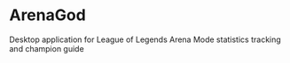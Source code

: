 # ArenaGod
Desktop application for League of Legends Arena Mode statistics tracking and champion guide
